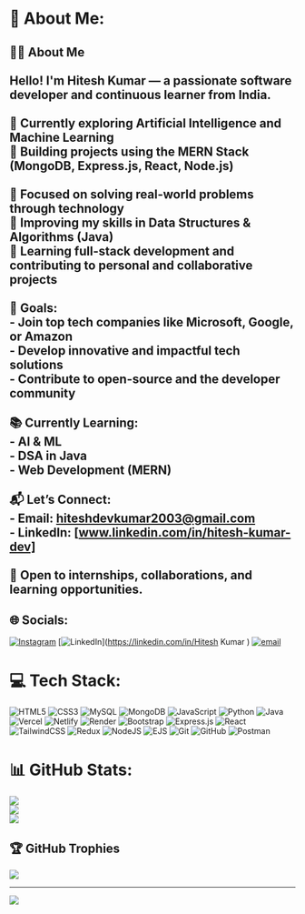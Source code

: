 # 💫 About Me:
## 👨‍💻 About Me<br><br>Hello! I'm **Hitesh Kumar** — a passionate software developer and continuous learner from India.<br><br>📌 Currently exploring **Artificial Intelligence** and **Machine Learning**  <br>🧩 Building projects using the **MERN Stack** (MongoDB, Express.js, React, Node.js)<br><br>🧠 Focused on solving real-world problems through technology  <br>🔧 Improving my skills in **Data Structures & Algorithms (Java)**  <br>📘 Learning full-stack development and contributing to personal and collaborative projects<br><br>🎯 **Goals**:<br>- Join top tech companies like **Microsoft**, **Google**, or **Amazon**  <br>- Develop innovative and impactful tech solutions  <br>- Contribute to open-source and the developer community<br><br>📚 **Currently Learning**:<br>- AI & ML  <br>- DSA in Java  <br>- Web Development (MERN)<br><br>📬 **Let’s Connect**:<br>- Email: hiteshdevkumar2003@gmail.com  <br>- LinkedIn: [www.linkedin.com/in/hitesh-kumar-dev]  <br><br>🤝 Open to internships, collaborations, and learning opportunities.<br>


## 🌐 Socials:
[![Instagram](https://img.shields.io/badge/Instagram-%23E4405F.svg?logo=Instagram&logoColor=white)](https://instagram.com/hitesh_sundesha157) [![LinkedIn](https://img.shields.io/badge/LinkedIn-%230077B5.svg?logo=linkedin&logoColor=white)](https://linkedin.com/in/Hitesh Kumar ) [![email](https://img.shields.io/badge/Email-D14836?logo=gmail&logoColor=white)](mailto:hiteshdevkumar2003@gmail.com) 

# 💻 Tech Stack:
![HTML5](https://img.shields.io/badge/html5-%23E34F26.svg?style=for-the-badge&logo=html5&logoColor=white) ![CSS3](https://img.shields.io/badge/css3-%231572B6.svg?style=for-the-badge&logo=css3&logoColor=white) ![MySQL](https://img.shields.io/badge/mysql-4479A1.svg?style=for-the-badge&logo=mysql&logoColor=white) ![MongoDB](https://img.shields.io/badge/MongoDB-%234ea94b.svg?style=for-the-badge&logo=mongodb&logoColor=white) ![JavaScript](https://img.shields.io/badge/javascript-%23323330.svg?style=for-the-badge&logo=javascript&logoColor=%23F7DF1E) ![Python](https://img.shields.io/badge/python-3670A0?style=for-the-badge&logo=python&logoColor=ffdd54) ![Java](https://img.shields.io/badge/java-%23ED8B00.svg?style=for-the-badge&logo=openjdk&logoColor=white) ![Vercel](https://img.shields.io/badge/vercel-%23000000.svg?style=for-the-badge&logo=vercel&logoColor=white) ![Netlify](https://img.shields.io/badge/netlify-%23000000.svg?style=for-the-badge&logo=netlify&logoColor=#00C7B7) ![Render](https://img.shields.io/badge/Render-%46E3B7.svg?style=for-the-badge&logo=render&logoColor=white) ![Bootstrap](https://img.shields.io/badge/bootstrap-%238511FA.svg?style=for-the-badge&logo=bootstrap&logoColor=white) ![Express.js](https://img.shields.io/badge/express.js-%23404d59.svg?style=for-the-badge&logo=express&logoColor=%2361DAFB) ![React](https://img.shields.io/badge/react-%2320232a.svg?style=for-the-badge&logo=react&logoColor=%2361DAFB) ![TailwindCSS](https://img.shields.io/badge/tailwindcss-%2338B2AC.svg?style=for-the-badge&logo=tailwind-css&logoColor=white) ![Redux](https://img.shields.io/badge/redux-%23593d88.svg?style=for-the-badge&logo=redux&logoColor=white) ![NodeJS](https://img.shields.io/badge/node.js-6DA55F?style=for-the-badge&logo=node.js&logoColor=white) ![EJS](https://img.shields.io/badge/ejs-%23B4CA65.svg?style=for-the-badge&logo=ejs&logoColor=black) ![Git](https://img.shields.io/badge/git-%23F05033.svg?style=for-the-badge&logo=git&logoColor=white) ![GitHub](https://img.shields.io/badge/github-%23121011.svg?style=for-the-badge&logo=github&logoColor=white) ![Postman](https://img.shields.io/badge/Postman-FF6C37?style=for-the-badge&logo=postman&logoColor=white)
# 📊 GitHub Stats:
![](https://github-readme-stats.vercel.app/api?username=HiteshKumar&theme=vue-dark&hide_border=false&include_all_commits=false&count_private=false)<br/>
![](https://nirzak-streak-stats.vercel.app/?user=HiteshKumar&theme=vue-dark&hide_border=false)<br/>
![](https://github-readme-stats.vercel.app/api/top-langs/?username=HiteshKumar&theme=vue-dark&hide_border=false&include_all_commits=false&count_private=false&layout=compact)

## 🏆 GitHub Trophies
![](https://github-profile-trophy.vercel.app/?username=HiteshKumar&theme=shadow_red&no-frame=false&no-bg=true&margin-w=4)

---
[![](https://visitcount.itsvg.in/api?id=HiteshKumar&icon=10&color=12)](https://visitcount.itsvg.in)

<!-- Proudly created with GPRM ( https://gprm.itsvg.in ) -->
